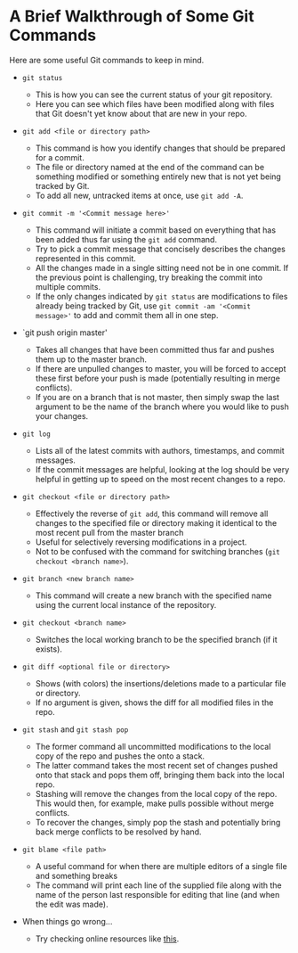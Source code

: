 # A Brief Walkthrough of Some Git Commands

Here are some useful Git commands to keep in mind.

* `git status`
  * This is how you can see the current status of your git repository.
  * Here you can see which files have been modified along with files that Git doesn't yet know about that are new in your repo.

* `git add <file or directory path>`
  * This command is how you identify changes that should be prepared for a commit.
  * The file or directory named at the end of the command can be something modified or something entirely new that is not yet being tracked by Git.
  * To add all new, untracked items at once, use `git add -A`.
  
* `git commit -m '<Commit message here>'`
  * This command will initiate a commit based on everything that has been added thus far using the `git add` command.
  * Try to pick a commit message that concisely describes the changes represented in this commit.
  * All the changes made in a single sitting need not be in one commit. If the previous point is challenging, try breaking the commit into multiple commits.
  * If the only changes indicated by `git status` are modifications to files already being tracked by Git, use `git commit -am '<Commit message>'` to add and commit them all in one step.

* `git push origin master'
  * Takes all changes that have been committed thus far and pushes them up to the master branch.
  * If there are unpulled changes to master, you will be forced to accept these first before your push is made (potentially resulting in merge conflicts).
  * If you are on a branch that is not master, then simply swap the last argument to be the name of the branch where you would like to push your changes.

* `git log`
  * Lists all of the latest commits with authors, timestamps, and commit messages.
  * If the commit messages are helpful, looking at the log should be very helpful in getting up to speed on the most recent changes to a repo.
  
* `git checkout <file or directory path>`
  * Effectively the reverse of `git add`, this command will remove all changes to the specified file or directory making it identical to the most recent pull from the master branch
  * Useful for selectively reversing modifications in a project.
  * Not to be confused with the command for switching branches (`git checkout <branch name>`).

* `git branch <new branch name>`
  * This command will create a new branch with the specified name using the current local instance of the repository.

* `git checkout <branch name>`
  * Switches the local working branch to be the specified branch (if it exists).
  
* `git diff <optional file or directory>`
  * Shows (with colors) the insertions/deletions made to a particular file or directory.
  * If no argument is given, shows the diff for all modified files in the repo.
  
* `git stash` and `git stash pop`
  * The former command all uncommitted modifications to the local copy of the repo and pushes the onto a stack.
  * The latter command takes the most recent set of changes pushed onto that stack and pops them off, bringing them back into the local repo.
  * Stashing will remove the changes from the local copy of the repo. This would then, for example, make pulls possible without merge conflicts.
  * To recover the changes, simply pop the stash and potentially bring back merge conflicts to be resolved by hand.

* `git blame <file path>`
  * A useful command for when there are multiple editors of a single file and something breaks
  * The command will print each line of the supplied file along with the name of the person last responsible for editing that line (and when the edit was made).
  
* When things go wrong...
  * Try checking online resources like [this](http://ohshitgit.com/).